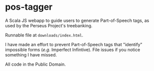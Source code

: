 # pos-tagger
A Scala JS webapp to guide users to generate Part-of-Speech tags, as used by the Perseus Project's treebanking.

Runnable file at `downloads/index.html`.

I have made an effort to prevent Part-of-Speech tags that "identify" impossible forms (*e.g.* Imperfect Infintive). File issues if you notice something I have missed.

All code in the Public Domain.
